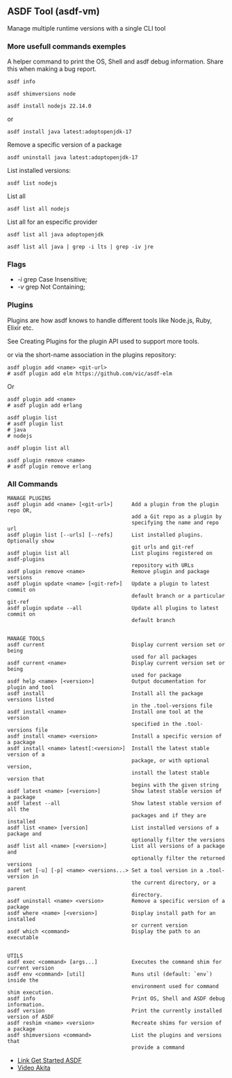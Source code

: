  ## ASDF Tool (asdf-vm)
Manage multiple runtime versions with a single CLI tool

### More usefull commands exemples

A helper command to print the OS, Shell and asdf debug information. Share this when making a bug report.
```
asdf info
```

```
asdf shimversions node
```

```
asdf install nodejs 22.14.0
```

or

```
asdf install java latest:adoptopenjdk-17
```

Remove a specific version of a package
```
asdf uninstall java latest:adoptopenjdk-17
```

List installed versions:

```
asdf list nodejs
```

List all 

```
asdf list all nodejs
```

List all for an especific provider

```
asdf list all java adoptopenjdk
```

```
asdf list all java | grep -i lts | grep -iv jre
```

### Flags
- _-i_ grep Case Insensitive; 
- _-v_ grep Not Containing; 

### Plugins
Plugins are how asdf knows to handle different tools like Node.js, Ruby, Elixir etc.

See Creating Plugins for the plugin API used to support more tools.

or via the short-name association in the plugins repository:

```
asdf plugin add <name> <git-url>
# asdf plugin add elm https://github.com/vic/asdf-elm
```
Or

```
asdf plugin add <name>
# asdf plugin add erlang
```


```
asdf plugin list
# asdf plugin list
# java
# nodejs
```

```
asdf plugin list all
```


```
asdf plugin remove <name>
# asdf plugin remove erlang
```

### All Commands
```
MANAGE PLUGINS
asdf plugin add <name> [<git-url>]      Add a plugin from the plugin repo OR,
                                        add a Git repo as a plugin by
                                        specifying the name and repo url
asdf plugin list [--urls] [--refs]      List installed plugins. Optionally show
                                        git urls and git-ref
asdf plugin list all                    List plugins registered on asdf-plugins
                                        repository with URLs
asdf plugin remove <name>               Remove plugin and package versions
asdf plugin update <name> [<git-ref>]   Update a plugin to latest commit on
                                        default branch or a particular git-ref
asdf plugin update --all                Update all plugins to latest commit on
                                        default branch


MANAGE TOOLS
asdf current                            Display current version set or being
                                        used for all packages
asdf current <name>                     Display current version set or being
                                        used for package
asdf help <name> [<version>]            Output documentation for plugin and tool
asdf install                            Install all the package versions listed
                                        in the .tool-versions file
asdf install <name>                     Install one tool at the version
                                        specified in the .tool-versions file
asdf install <name> <version>           Install a specific version of a package
asdf install <name> latest[:<version>]  Install the latest stable version of a
                                        package, or with optional version,
                                        install the latest stable version that
                                        begins with the given string
asdf latest <name> [<version>]          Show latest stable version of a package
asdf latest --all                       Show latest stable version of all the
                                        packages and if they are installed
asdf list <name> [version]              List installed versions of a package and
                                        optionally filter the versions
asdf list all <name> [<version>]        List all versions of a package and
                                        optionally filter the returned versions
asdf set [-u] [-p] <name> <versions...> Set a tool version in a .tool-version in
                                        the current directory, or a parent
                                        directory.
asdf uninstall <name> <version>         Remove a specific version of a package
asdf where <name> [<version>]           Display install path for an installed
                                        or current version
asdf which <command>                    Display the path to an executable


UTILS
asdf exec <command> [args...]           Executes the command shim for current version
asdf env <command> [util]               Runs util (default: `env`) inside the
                                        environment used for command shim execution.
asdf info                               Print OS, Shell and ASDF debug information.
asdf version                            Print the currently installed version of ASDF
asdf reshim <name> <version>            Recreate shims for version of a package
asdf shimversions <command>             List the plugins and versions that
                                        provide a command
```


- [Link Get Started ASDF](https://asdf-vm.com/#/core-manage-asdf-vm)
- [Video Akita](https://youtu.be/epiyExCyb2s?t=2588)
